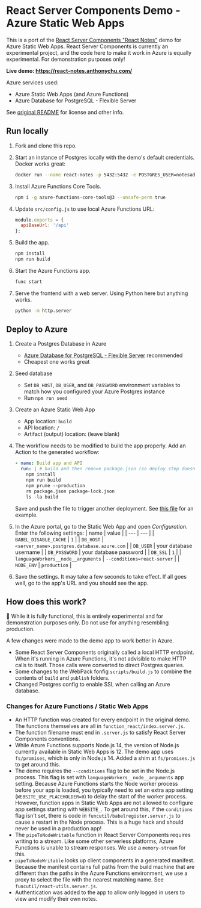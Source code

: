 # React Server Components Demo - Azure Static Web Apps

This is a port of the [React Server Components "React Notes"](https://github.com/reactjs/server-components-demo) demo for Azure Static Web Apps. React Server Components is currently an experimental project, and the code here to make it work in Azure is equally experimental. For demonstration purposes only!

**Live demo: https://react-notes.anthonychu.com/**

Azure services used:
- Azure Static Web Apps (and Azure Functions)
- Azure Database for PostgreSQL - Flexible Server

See [original README](README.orig.md) for license and other info.

## Run locally

1. Fork and clone this repo.

1. Start an instance of Postgres locally with the demo's default credentials. Docker works great:
    ```bash
    docker run --name react-notes -p 5432:5432 -e POSTGRES_USER=notesadmin -e POSTGRES_PASSWORD=password -d postgres
    ```

1. Install Azure Functions Core Tools.
    ```bash
    npm i -g azure-functions-core-tools@3 --unsafe-perm true
    ```

1. Update `src/config.js` to use local Azure Functions URL:
    ```js
    module.exports = {
      apiBaseUrl: '/api'
    };
    ```

1. Build the app.
    ```bash
    npm install
    npm run build
    ```

1. Start the Azure Functions app.
    ```bash
    func start
    ```

1. Serve the frontend with a web server. Using Python here but anything works.
    ```bash
    python -m http.server
    ```

## Deploy to Azure

1. Create a Postgres Database in Azure
    - [Azure Database for PostgreSQL - Flexible Server](https://docs.microsoft.com/en-us/azure/postgresql/flexible-server/quickstart-create-server-portal) recommended
    - Cheapest one works great

1. Seed database
    - Set `DB_HOST`, `DB_USER`, and `DB_PASSWORD` environment variables to match how you configured your Azure Postgres instance
    - Run `npm run seed`

1. Create an Azure Static Web App
    - App location: `build`
    - API location: `/`
    - Artifact (output) location: (leave blank)

1. The workflow needs to be modified to build the app properly. Add an Action to the generated workflow:
    ```yaml
    - name: Build app and API
      run: | # build and then remove package.json (so deploy step doesn't reinstall modules)
        npm install
        npm run build
        npm prune --production
        rm package.json package-lock.json
        ls -la build
    ```
    Save and push the file to trigger another deployment. See [this file](.github/workflows/azure-static-web-apps-kind-wave-0f8b93b1e.yaml) for an example.

1. In the Azure portal, go to the Static Web App and open *Configuration*. Enter the following settings:
    | name | value |
    | --- | --- |
    | `BABEL_DISABLE_CACHE` | `1` |
    | `DB_HOST` | `<server_name>.postgres.database.azure.com` |
    | `DB_USER` | your database username |
    | `DB_PASSWORD` | your database password |
    | `DB_SSL` | `1` |
    | `languageWorkers__node__arguments` | `--conditions=react-server` |
    | `NODE_ENV` | `production` |

1. Save the settings. It may take a few seconds to take effect. If all goes well, go to the app's URL and you should see the app.

## How does this work?

🚨 While it is fully functional, this is entirely experimental and for demonstration purposes only. Do not use for anything resembling production.

A few changes were made to the demo app to work better in Azure.

- Some React Server Components originally called a local HTTP endpoint. When it's running in Azure Functions, it's not advisible to make HTTP calls to itself. Those calls were converted to direct Postgres queries.
- Some changes to the WebPack fonfig `scripts/build.js` to combine the contents of `build` and `publish` folders.
- Changed Postgres config to enable SSL when calling an Azure database.

### Changes for Azure Functions / Static Web Apps

- An HTTP function was created for every endpoint in the original demo. The functions themselves are all in `function_react/index.server.js`.
- The function filename must end in `.server.js` to satisfy React Server Components conventions.
- While Azure Functions supports Node.js 14, the version of Node.js currently available in Static Web Apps is 12. The demo app uses `fs/promises`, which is only in Node.js 14. Added a shim at `fs/promises.js` to get around this.
- The demo requires the `--conditions` flag to be set in the Node.js process. This flag is set with `languageWorkers__node__arguments` app setting. Because Azure Functions starts the Node worker process before your app is loaded, you typically need to set an extra app setting (`WEBSITE_USE_PLACEHOLDER=0`) to delay the start of the worker process. However, function apps in Static Web Apps are not allowed to configure app settings starting with `WEBSITE_`. To get around this, if the `conditions` flag isn't set, there is code in `funcutil/babelregister.server.js` to cause a restart in the Node process. This is a huge hack and should never be used in a production app!
- The `pipeToNodeWritable` function in React Server Components requires writing to a stream. Like some other serverless platforms, Azure Functions is unable to stream responses. We use a `memory-stream` for this.
- `pipeToNodeWritable` looks up client components in a generated manifest. Because the manifest contains full paths from the build machine that are different than the paths in the Azure Functions environment, we use a proxy to select the file with the nearest matching name. See `funcutil/react-utils.server.js`.
- Authentication was added to the app to allow only logged in users to view and modify their own notes.
